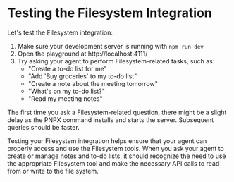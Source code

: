 # Testing the Filesystem Integration

Let's test the Filesystem integration:

1. Make sure your development server is running with `npm run dev`
2. Open the playground at http://localhost:4111/
3. Try asking your agent to perform Filesystem-related tasks, such as:
   - "Create a to-do list for me"
   - "Add 'Buy groceries' to my to-do list"
   - "Create a note about the meeting tomorrow"
   - "What's on my to-do list?"
   - "Read my meeting notes"

The first time you ask a Filesystem-related question, there might be a slight delay as the PNPX command installs and starts the server. Subsequent queries should be faster.

Testing your Filesystem integration helps ensure that your agent can properly access and use the Filesystem tools. When you ask your agent to create or manage notes and to-do lists, it should recognize the need to use the appropriate Filesystem tool and make the necessary API calls to read from or write to the file system.
